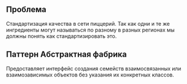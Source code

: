 ## Проблема

Стандартизация качества в сети пиццерий. Так как одни и те же ингредиенты  могут называться по разному в разных регионах мы должны понять как стандартизировать это. 

## Паттерн Абстрактная фабрика

Предоставляет интерфейс создания семейств взаимосвязанных или взаимозависимых объектов без указания их конкретных классов.
